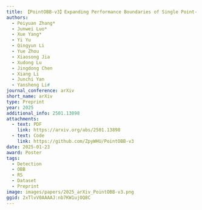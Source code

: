 ```yaml
---
title: 【PointOBB-v3】Expanding Performance Boundaries of Single Point-Supervised Oriented Object Detection
authors:
  - Peiyuan Zhang*
  - Junwei Luo*
  - Xue Yang*
  - Yi Yu
  - Qingyun Li
  - Yue Zhou
  - Xiaosong Jia
  - Xudong Lu
  - Jingdong Chen
  - Xiang Li
  - Junchi Yan
  - Yansheng Li#
journal_conference: arXiv
short_name: arXiv
type: Preprint
year: 2025
additional_info: 2501.13898
attachments:
  - text: PDF
    link: https://arxiv.org/abs/2501.13898
  - text: Code
    link: https://github.com/ZpyWHU/PointOBB-v3
date: 2025-01-23
award: Poster
tags:
  - Detection
  - OBB
  - RS
  - Dataset
  - Preprint
image: images/papers/2025_arXiv_PointOBB-v3.png
ggid: 2xTlvV0AAAAJ:nb7KW1ujOQ8C
---
```

